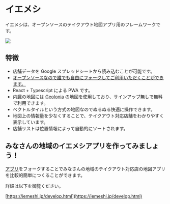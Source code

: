 # イエメシ

イエメシは、オープンソースのテイクアウト地図アプリ用のフレームワークです。

![](https://www.evernote.com/l/ABUDOiwYd2FKFZKcSRHPltEATY0iljHbjI0B/image.png)

## 特徴

* 店舗データを Google スプレッドシートから読み込むことが可能です。
* [オープンソースなので誰でも自由にフォークしてご利用いただくことができます。](https://github.com/iemeshi/app)
* React + Typescript による PWA です。
* 内臓の地図には [Geolonia](https://geolonia.com/) の地図を使用しており、サインアップ無しで無料で利用できます。
* ベクトルタイルという方式の地図なのでぬるぬる快適に操作できます。
* 地図上の情報量を少なくすることで、テイクアウト対応店舗をわかりやすく表示しています。
* 店舗リストは位置情報によって自動的にソートされます。

## みなさんの地域のイエメシアプリを作ってみましょう！

[アプリ](https://github.com/iemeshi/app)をフォークすることでみなさんの地域のテイクアウト対応店の地図アプリを比較的簡単につくることができます。

詳細は以下を御覧ください。

[https://iemeshi.jp/develop.html](https://iemeshi.jp/develop.html)
